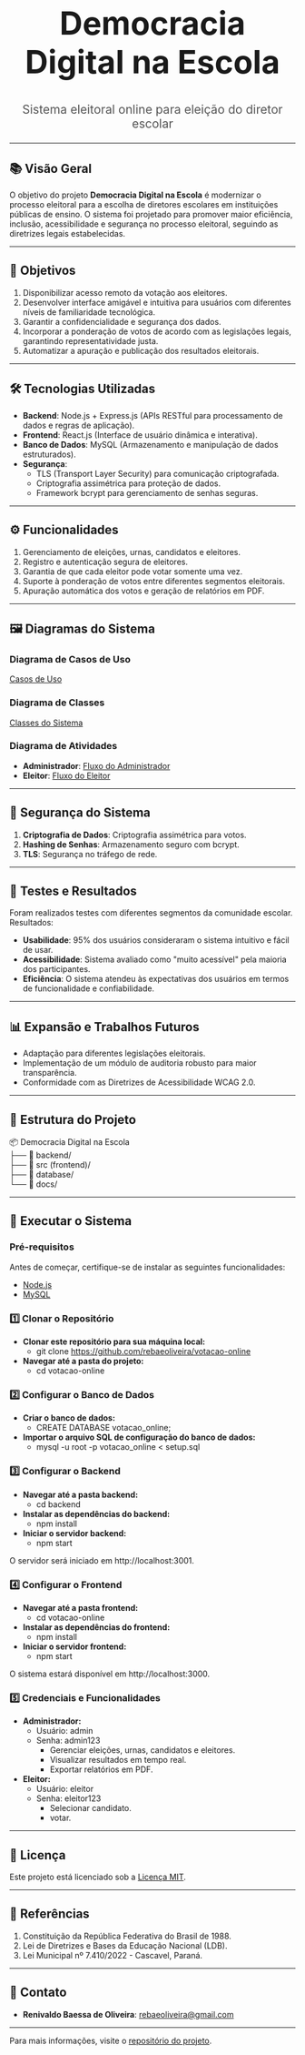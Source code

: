 <div align="center">
  <h1 style="font-size: 4em; font-weight: bold; line-height: 1.2;">
    Democracia Digital na Escola
  </h1>
</div>

<div align="center">
  <h3 style="font-size: 1.5em; font-weight: normal; color: #555;">
    Sistema eleitoral online para eleição do diretor escolar
  </h3>
</div>

---

## 📚 Visão Geral
O objetivo do projeto **Democracia Digital na Escola** é modernizar o processo eleitoral para a escolha de diretores escolares em instituições públicas de ensino. O sistema foi projetado para promover maior eficiência, inclusão, acessibilidade e segurança no processo eleitoral, seguindo as diretrizes legais estabelecidas.

---

## 🎯 Objetivos

1. Disponibilizar acesso remoto da votação aos eleitores.
2. Desenvolver interface amigável e intuitiva para usuários com diferentes níveis de familiaridade tecnológica.
3. Garantir a confidencialidade e segurança dos dados.
4. Incorporar a ponderação de votos de acordo com as legislações legais, garantindo representatividade justa.
5. Automatizar a apuração e publicação dos resultados eleitorais.

---

## 🛠️ Tecnologias Utilizadas

- **Backend**: Node.js + Express.js (APIs RESTful para processamento de dados e regras de aplicação).
- **Frontend**: React.js (Interface de usuário dinâmica e interativa).
- **Banco de Dados**: MySQL (Armazenamento e manipulação de dados estruturados).
- **Segurança**:
  - TLS (Transport Layer Security) para comunicação criptografada.
  - Criptografia assimétrica para proteção de dados.
  - Framework bcrypt para gerenciamento de senhas seguras.

---

## ⚙️ Funcionalidades

1. Gerenciamento de eleições, urnas, candidatos e eleitores.
2. Registro e autenticação segura de eleitores.
3. Garantia de que cada eleitor pode votar somente uma vez.
4. Suporte à ponderação de votos entre diferentes segmentos eleitorais.
5. Apuração automática dos votos e geração de relatórios em PDF.

---

## 🖼️ Diagramas do Sistema

### Diagrama de Casos de Uso
[Casos de Uso](https://github.com/rebaeoliveira/votacao-online/blob/master/docs/Casos%20de%20uso.png)

### Diagrama de Classes
[Classes do Sistema](https://github.com/rebaeoliveira/votacao-online/blob/master/docs/Classe.png)

### Diagrama de Atividades
- **Administrador**: [Fluxo do Administrador](https://github.com/rebaeoliveira/votacao-online/blob/master/docs/Atividades%20administrador.png)
- **Eleitor**: [Fluxo do Eleitor](https://github.com/rebaeoliveira/votacao-online/blob/master/docs/Atividades%20eleitor.png)

---

## 🔐 Segurança do Sistema

1. **Criptografia de Dados**: Criptografia assimétrica para votos.
2. **Hashing de Senhas**: Armazenamento seguro com bcrypt.
3. **TLS**: Segurança no tráfego de rede.

---

## 🧪 Testes e Resultados

Foram realizados testes com diferentes segmentos da comunidade escolar. Resultados:
- **Usabilidade**: 95% dos usuários consideraram o sistema intuitivo e fácil de usar.
- **Acessibilidade**: Sistema avaliado como "muito acessível" pela maioria dos participantes.
- **Eficiência**: O sistema atendeu às expectativas dos usuários em termos de funcionalidade e confiabilidade.

---

## 📊 Expansão e Trabalhos Futuros

- Adaptação para diferentes legislações eleitorais.
- Implementação de um módulo de auditoria robusto para maior transparência.
- Conformidade com as Diretrizes de Acessibilidade WCAG 2.0.

---

## 📁 Estrutura do Projeto

📦 Democracia Digital na Escola  
    ├── 📂 backend/  
    ├── 📂 src (frontend)/  
    ├── 📂 database/  
    └── 📂 docs/

---

## 🚀 Executar o Sistema

### Pré-requisitos
Antes de começar, certifique-se de instalar as seguintes funcionalidades:
- [Node.js](https://nodejs.org)
- [MySQL](https://dev.mysql.com/downloads/)

### 1️⃣ Clonar o Repositório
- **Clonar este repositório para sua máquina local:**
  - git clone https://github.com/rebaeoliveira/votacao-online
- **Navegar até a pasta do projeto:**
  - cd votacao-online
 
### 2️⃣ Configurar o Banco de Dados
- **Criar o banco de dados:**
  - CREATE DATABASE votacao_online;
- **Importar o arquivo SQL de configuração do banco de dados:**
  - mysql -u root -p votacao_online < setup.sql
 
### 3️⃣ Configurar o Backend
- **Navegar até a pasta backend:**
  -  cd backend
- **Instalar as dependências do backend:**
  - npm install
- **Iniciar o servidor backend:**
  - npm start

O servidor será iniciado em http://localhost:3001.  

### 4️⃣ Configurar o Frontend
- **Navegar até a pasta frontend:**
  -  cd votacao-online
- **Instalar as dependências do frontend:**
  - npm install
- **Iniciar o servidor frontend:**
  - npm start

O sistema estará disponível em http://localhost:3000.

### 5️⃣ Credenciais e Funcionalidades
- **Administrador:** 
  - Usuário: admin
  - Senha: admin123
    - Gerenciar eleições, urnas, candidatos e eleitores.
    - Visualizar resultados em tempo real.
    - Exportar relatórios em PDF.
- **Eleitor:**  
  - Usuário: eleitor
  - Senha: eleitor123
    - Selecionar candidato.
    - votar.            

---

## 📜 Licença

Este projeto está licenciado sob a [Licença MIT](LICENSE).

---

## 📝 Referências

1. Constituição da República Federativa do Brasil de 1988.
2. Lei de Diretrizes e Bases da Educação Nacional (LDB).
3. Lei Municipal nº 7.410/2022 - Cascavel, Paraná.

---

## 📩 Contato

- **Renivaldo Baessa de Oliveira**: [rebaeoliveira@gmail.com](mailto:rebaeoliveira@gmail.com)

---

Para mais informações, visite o [repositório do projeto](https://github.com/rebaeoliveira/votacao-online).
